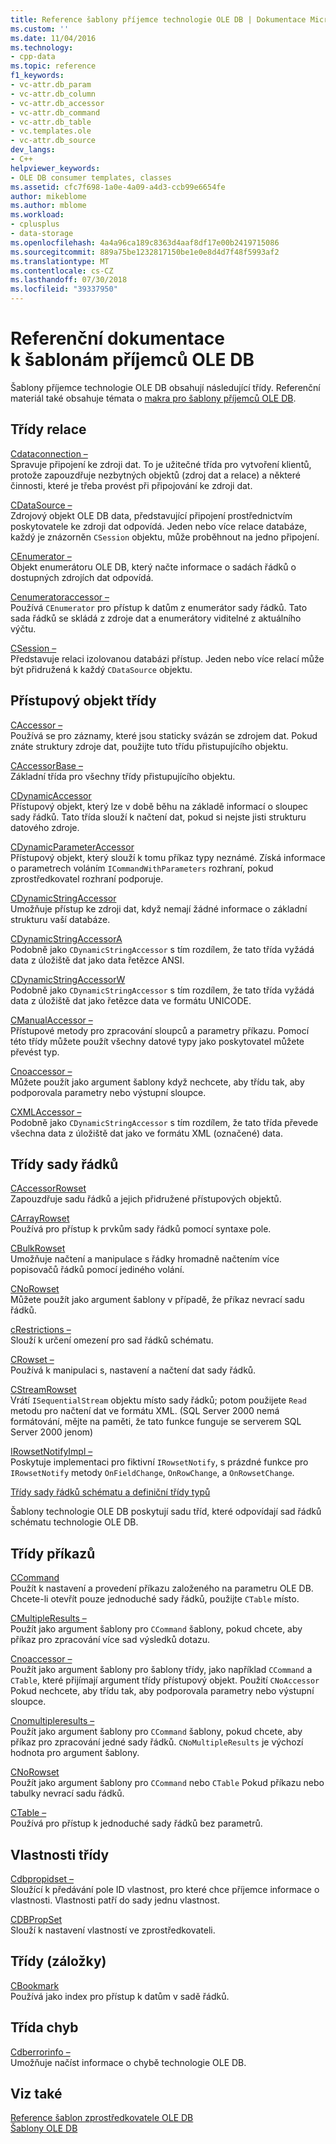 ```yaml
---
title: Reference šablony příjemce technologie OLE DB | Dokumentace Microsoftu
ms.custom: ''
ms.date: 11/04/2016
ms.technology:
- cpp-data
ms.topic: reference
f1_keywords:
- vc-attr.db_param
- vc-attr.db_column
- vc-attr.db_accessor
- vc-attr.db_command
- vc-attr.db_table
- vc.templates.ole
- vc-attr.db_source
dev_langs:
- C++
helpviewer_keywords:
- OLE DB consumer templates, classes
ms.assetid: cfc7f698-1a0e-4a09-a4d3-ccb99e6654fe
author: mikeblome
ms.author: mblome
ms.workload:
- cplusplus
- data-storage
ms.openlocfilehash: 4a4a96ca189c8363d4aaf8df17e00b2419715086
ms.sourcegitcommit: 889a75be1232817150be1e0e8d4d7f48f5993af2
ms.translationtype: MT
ms.contentlocale: cs-CZ
ms.lasthandoff: 07/30/2018
ms.locfileid: "39337950"
---
```

# <a name="ole-db-consumer-templates-reference"></a>Referenční dokumentace k šablonám příjemců OLE DB
Šablony příjemce technologie OLE DB obsahují následující třídy. Referenční materiál také obsahuje témata o [makra pro šablony příjemců OLE DB](../../data/oledb/macros-and-global-functions-for-ole-db-consumer-templates.md).  
  
## <a name="session-classes"></a>Třídy relace  
 [Cdataconnection –](../../data/oledb/cdataconnection-class.md)  
 Spravuje připojení ke zdroji dat. To je užitečné třída pro vytvoření klientů, protože zapouzdřuje nezbytných objektů (zdroj dat a relace) a některé činnosti, které je třeba provést při připojování ke zdroji dat.  
  
 [CDataSource –](../../data/oledb/cdatasource-class.md)  
 Zdrojový objekt OLE DB data, představující připojení prostřednictvím poskytovatele ke zdroji dat odpovídá. Jeden nebo více relace databáze, každý je znázorněn `CSession` objektu, může proběhnout na jedno připojení.  
  
 [CEnumerator –](../../data/oledb/cenumerator-class.md)  
 Objekt enumerátoru OLE DB, který načte informace o sadách řádků o dostupných zdrojích dat odpovídá.  
  
 [Cenumeratoraccessor –](../../data/oledb/cenumeratoraccessor-class.md)  
 Používá `CEnumerator` pro přístup k datům z enumerátor sady řádků. Tato sada řádků se skládá z zdroje dat a enumerátory viditelné z aktuálního výčtu.  
  
 [CSession –](../../data/oledb/csession-class.md)  
 Představuje relaci izolovanou databázi přístup. Jeden nebo více relací může být přidružená k každý `CDataSource` objektu.  
  
## <a name="accessor-classes"></a>Přístupový objekt třídy  
 [CAccessor –](../../data/oledb/caccessor-class.md)  
 Používá se pro záznamy, které jsou staticky svázán se zdrojem dat. Pokud znáte struktury zdroje dat, použijte tuto třídu přistupujícího objektu.  
  
 [CAccessorBase –](../../data/oledb/caccessorbase-class.md)  
 Základní třída pro všechny třídy přistupujícího objektu.  
  
 [CDynamicAccessor](../../data/oledb/cdynamicaccessor-class.md)  
 Přístupový objekt, který lze v době běhu na základě informací o sloupec sady řádků. Tato třída slouží k načtení dat, pokud si nejste jisti strukturu datového zdroje.  
  
 [CDynamicParameterAccessor](../../data/oledb/cdynamicparameteraccessor-class.md)  
 Přístupový objekt, který slouží k tomu příkaz typy neznámé. Získá informace o parametrech voláním `ICommandWithParameters` rozhraní, pokud zprostředkovatel rozhraní podporuje.  
  
 [CDynamicStringAccessor](../../data/oledb/cdynamicstringaccessor-class.md)  
 Umožňuje přístup ke zdroji dat, když nemají žádné informace o základní strukturu vaší databáze.  
  
 [CDynamicStringAccessorA](../../data/oledb/cdynamicstringaccessora-class.md)  
 Podobně jako `CDynamicStringAccessor` s tím rozdílem, že tato třída vyžádá data z úložiště dat jako data řetězce ANSI.  
  
 [CDynamicStringAccessorW](../../data/oledb/cdynamicstringaccessorw-class.md)  
 Podobně jako `CDynamicStringAccessor` s tím rozdílem, že tato třída vyžádá data z úložiště dat jako řetězce data ve formátu UNICODE.  
  
 [CManualAccessor –](../../data/oledb/cmanualaccessor-class.md)  
 Přístupové metody pro zpracování sloupců a parametry příkazu. Pomocí této třídy můžete použít všechny datové typy jako poskytovatel můžete převést typ.  
  
 [Cnoaccessor –](../../data/oledb/cnoaccessor-class.md)  
 Můžete použít jako argument šablony když nechcete, aby třídu tak, aby podporovala parametry nebo výstupní sloupce.  
  
 [CXMLAccessor –](../../data/oledb/cxmlaccessor-class.md)  
 Podobně jako `CDynamicStringAccessor` s tím rozdílem, že tato třída převede všechna data z úložiště dat jako ve formátu XML (označené) data.  
  
## <a name="rowset-classes"></a>Třídy sady řádků  
 [CAccessorRowset](../../data/oledb/caccessorrowset-class.md)  
 Zapouzdřuje sadu řádků a jejich přidružené přístupových objektů.  
  
 [CArrayRowset](../../data/oledb/carrayrowset-class.md)  
 Používá pro přístup k prvkům sady řádků pomocí syntaxe pole.  
  
 [CBulkRowset](../../data/oledb/cbulkrowset-class.md)  
 Umožňuje načtení a manipulace s řádky hromadně načtením více popisovačů řádků pomocí jediného volání.  
  
 [CNoRowset](../../data/oledb/cnorowset-class.md)  
 Můžete použít jako argument šablony v případě, že příkaz nevrací sadu řádků.  
  
 [cRestrictions –](../../data/oledb/crestrictions-class.md)  
 Slouží k určení omezení pro sad řádků schématu.  
  
 [CRowset –](../../data/oledb/crowset-class.md)  
 Používá k manipulaci s, nastavení a načtení dat sady řádků.  
  
 [CStreamRowset](../../data/oledb/cstreamrowset-class.md)  
 Vrátí `ISequentialStream` objektu místo sady řádků; potom použijete `Read` metodu pro načtení dat ve formátu XML. (SQL Server 2000 nemá formátování, mějte na paměti, že tato funkce funguje se serverem SQL Server 2000 jenom)  
  
 [IRowsetNotifyImpl –](../../data/oledb/irowsetnotifyimpl-class.md)  
 Poskytuje implementaci pro fiktivní `IRowsetNotify`, s prázdné funkce pro `IRowsetNotify` metody `OnFieldChange`, `OnRowChange`, a `OnRowsetChange`.  
  
 [Třídy sady řádků schématu a definiční třídy typů](../../data/oledb/schema-rowset-classes-and-typedef-classes.md)  
  
 Šablony technologie OLE DB poskytují sadu tříd, které odpovídají sad řádků schématu technologie OLE DB.  
  
## <a name="command-classes"></a>Třídy příkazů  
 [CCommand](../../data/oledb/ccommand-class.md)  
 Použít k nastavení a provedení příkazu založeného na parametru OLE DB. Chcete-li otevřít pouze jednoduché sady řádků, použijte `CTable` místo.  
  
 [CMultipleResults –](../../data/oledb/cmultipleresults-class.md)  
 Použít jako argument šablony pro `CCommand` šablony, pokud chcete, aby příkaz pro zpracování více sad výsledků dotazu.  
  
 [Cnoaccessor –](../../data/oledb/cnoaccessor-class.md)  
 Použít jako argument šablony pro šablony třídy, jako například `CCommand` a `CTable`, které přijímají argument třídy přístupový objekt. Použití `CNoAccessor` Pokud nechcete, aby třídu tak, aby podporovala parametry nebo výstupní sloupce.  
  
 [Cnomultipleresults –](../../data/oledb/cnomultipleresults-class.md)  
 Použít jako argument šablony pro `CCommand` šablony, pokud chcete, aby příkaz pro zpracování jedné sady řádků. `CNoMultipleResults` je výchozí hodnota pro argument šablony.  
  
 [CNoRowset](../../data/oledb/cnorowset-class.md)  
 Použít jako argument šablony pro `CCommand` nebo `CTable` Pokud příkazu nebo tabulky nevrací sadu řádků.  
  
 [CTable –](../../data/oledb/ctable-class.md)  
 Používá pro přístup k jednoduché sady řádků bez parametrů.  
  
## <a name="property-classes"></a>Vlastnosti třídy  
 [Cdbpropidset –](../../data/oledb/cdbpropidset-class.md)  
 Sloužící k předávání pole ID vlastnost, pro které chce příjemce informace o vlastnosti. Vlastnosti patří do sady jednu vlastnost.  
  
 [CDBPropSet](../../data/oledb/cdbpropset-class.md)  
 Slouží k nastavení vlastností ve zprostředkovateli.  
  
## <a name="bookmark-class"></a>Třídy (záložky)  
 [CBookmark](../../data/oledb/cbookmark-class.md)  
 Používá jako index pro přístup k datům v sadě řádků.  
  
## <a name="error-class"></a>Třída chyb  
 [Cdberrorinfo –](../../data/oledb/cdberrorinfo-class.md)  
 Umožňuje načíst informace o chybě technologie OLE DB.  
  
## <a name="see-also"></a>Viz také  
 [Reference šablon zprostředkovatele OLE DB](../../data/oledb/ole-db-provider-templates-reference.md)   
 [Šablony OLE DB](../../data/oledb/ole-db-templates.md)